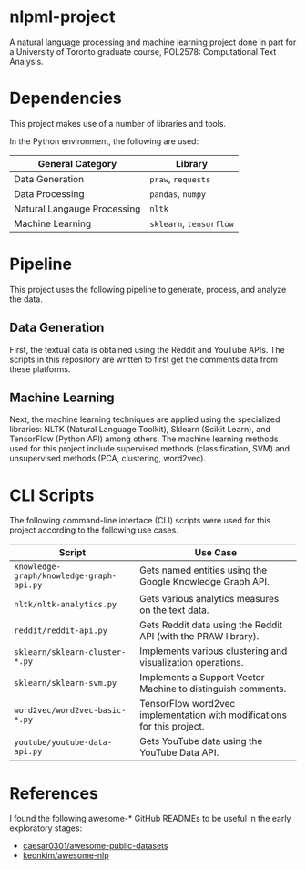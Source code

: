 # nlpml-project

A natural language processing and machine learning project done in part for a University of Toronto graduate course, POL2578: Computational Text Analysis.

# Dependencies

This project makes use of a number of libraries and tools.

In the Python environment, the following are used:

General Category | Library
--- | ---
Data Generation | `praw`, `requests`
Data Processing | `pandas`, `numpy`
Natural Langauge Processing | `nltk`
Machine Learning | `sklearn`, `tensorflow`


# Pipeline

This project uses the following pipeline to generate, process, and analyze the data.

## Data Generation

First, the textual data is obtained using the Reddit and YouTube APIs.
The scripts in this repository are written to first get the comments data from these platforms.

## Machine Learning

Next, the machine learning techniques are applied using the specialized libraries: NLTK (Natural Language Toolkit), Sklearn (Scikit Learn), and TensorFlow (Python API) among others.
The machine learning methods used for this project include supervised methods (classification, SVM) and unsupervised methods (PCA, clustering, word2vec).

# CLI Scripts

The following command-line interface (CLI) scripts were used for this project according to the following use cases.

Script | Use Case
--- | ---
`knowledge-graph/knowledge-graph-api.py` | Gets named entities using the Google Knowledge Graph API.
`nltk/nltk-analytics.py` | Gets various analytics measures on the text data.
`reddit/reddit-api.py` | Gets Reddit data using the Reddit API (with the PRAW library).
`sklearn/sklearn-cluster-*.py` | Implements various clustering and visualization operations.
`sklearn/sklearn-svm.py` | Implements a Support Vector Machine to distinguish comments.
`word2vec/word2vec-basic-*.py` | TensorFlow word2vec implementation with modifications for this project.
`youtube/youtube-data-api.py` | Gets YouTube data using the YouTube Data API.



# References

I found the following awesome-* GitHub READMEs to be useful in the early exploratory stages:

- [caesar0301/awesome-public-datasets](https://github.com/caesar0301/awesome-public-datasets)
- [keonkim/awesome-nlp](https://github.com/keonkim/awesome-nlp)




